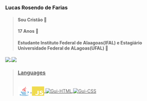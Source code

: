 ### Lucas Rosendo de Farias 

>#### Sou Cristão 📖
>#### 17 Anos 🧓
>#### Estudante Instituto Federal de Alaagoas(IFAL) e Estagiário Universidade Federal de ALagoas(UFAL) 🏫

<div>
  <a href="https://github.com/LucaRosendo">
  <img align="center" height="170em" src="https://github-readme-stats.vercel.app/api?username=LucaRosendo&show_icons=true&theme=highcontrast&include_all_commits=true&count_private=true"/>
  <img align="center" height="170em" src="https://github-readme-stats.vercel.app/api/top-langs/?username=LucaRosendo&layout=compact&langs_count=7&theme=highcontrast&hide=css"/>
<div/>

>### Languages
>   <div style="display: inline_block"><br>
> <img align="center" alt="Gui-Java" height="30" width="40" src="https://raw.githubusercontent.com/devicons/devicon/master/icons/java/java-original.svg"> 
> <img align="center" alt="Gui-Js" height="30" width="40" src="https://raw.githubusercontent.com/devicons/devicon/master/icons/javascript/javascript-plain.svg"> 
>  <img align="center" alt="Gui-HTML" height="30" width="40" src="https://symbols.getvecta.com/stencil_25/35_html5.d4d8050235.svg"> 
>  <img align="center" alt="Gui-CSS" height="30" width="40" src="https://symbols.getvecta.com/stencil_25/14_css3.d930bfb832.svg"> 
